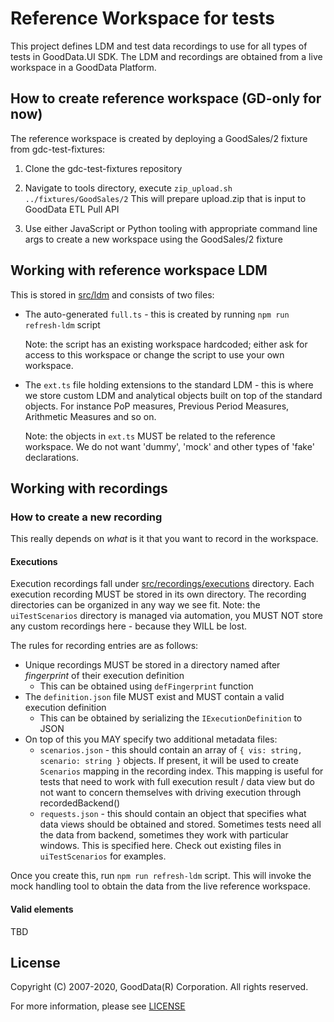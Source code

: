 # Reference Workspace for tests

This project defines LDM and test data recordings to use for all types of tests in GoodData.UI SDK. The
LDM and recordings are obtained from a live workspace in a GoodData Platform.

## How to create reference workspace (GD-only for now)

The reference workspace is created by deploying a GoodSales/2 fixture from gdc-test-fixtures:

1.  Clone the gdc-test-fixtures repository

2.  Navigate to tools directory, execute `zip_upload.sh ../fixtures/GoodSales/2`
    This will prepare upload.zip that is input to GoodData ETL Pull API

3.  Use either JavaScript or Python tooling with appropriate command line args to create a new workspace
    using the GoodSales/2 fixture

## Working with reference workspace LDM

This is stored in [src/ldm](src/ldm) and consists of two files:

-   The auto-generated `full.ts` - this is created by running `npm run refresh-ldm` script

    Note: the script has an existing workspace hardcoded; either ask for access to this workspace or
    change the script to use your own workspace.

-   The `ext.ts` file holding extensions to the standard LDM - this is where we store custom LDM
    and analytical objects built on top of the standard objects. For instance PoP measures,
    Previous Period Measures, Arithmetic Measures and so on.

    Note: the objects in `ext.ts` MUST be related to the reference workspace. We do not want 'dummy', 'mock'
    and other types of 'fake' declarations.

## Working with recordings

### How to create a new recording

This really depends on _what_ is it that you want to record in the workspace.

#### Executions

Execution recordings fall under [src/recordings/executions](src/recordings/executions) directory. Each
execution recording MUST be stored in its own directory. The recording directories can be organized in
any way we see fit. Note: the `uiTestScenarios` directory is managed via automation, you MUST NOT
store any custom recordings here - because they WILL be lost.

The rules for recording entries are as follows:

-   Unique recordings MUST be stored in a directory named after _fingerprint_ of their execution definition
    -   This can be obtained using `defFingerprint` function
-   The `definition.json` file MUST exist and MUST contain a valid execution definition
    -   This can be obtained by serializing the `IExecutionDefinition` to JSON
-   On top of this you MAY specify two additional metadata files:
    -   `scenarios.json` - this should contain an array of `{ vis: string, scenario: string }` objects. If present,
        it will be used to create `Scenarios` mapping in the recording index. This mapping is useful
        for tests that need to work with full execution result / data view but do not want to concern
        themselves with driving execution through recordedBackend()
    -   `requests.json` - this should contain an object that specifies what data views should be obtained
        and stored. Sometimes tests need all the data from backend, sometimes they work with particular
        windows. This is specified here. Check out existing files in `uiTestScenarios` for examples.

Once you create this, run `npm run refresh-ldm` script. This will invoke the mock handling tool to obtain the
data from the live reference workspace.

#### Valid elements

TBD

## License

Copyright (C) 2007-2020, GoodData(R) Corporation. All rights reserved.

For more information, please see [LICENSE](https://github.com/gooddata/gooddata-ui-sdk/blob/master/tools/reference-workspace/LICENSE)

